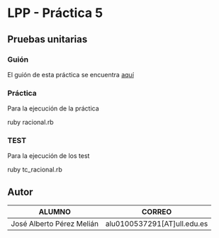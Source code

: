 # LPP - Práctica 5 #
## Pruebas unitarias ##

### Guión ### 
El guión de esta práctica se encuentra [aquí](https://github.com/coromoto/PruebasUnitarias)

### Práctica ###
Para la ejecución de la práctica

   ruby racional.rb


### TEST ###
Para la ejecución de los test

   ruby tc_racional.rb


Autor
-------
| ALUMNO | CORREO |
| ---------- | ---------- |
| José Alberto Pérez Melián   | alu0100537291[AT]ull.edu.es   |